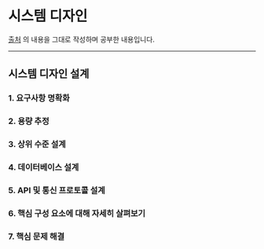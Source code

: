 # 시스템 디자인

[출처](https://maily.so/devpill/posts/d64fde2f) 의 내용을 그대로 작성하며 공부한 내용입니다.

---

## 시스템 디자인 설계

### 1. 요구사항 명확화

### 2. 용량 추정

### 3. 상위 수준 설계

### 4. 데이터베이스 설계

### 5. API 및 통신 프로토콜 설계

### 6. 핵심 구성 요소에 대해 자세히 살펴보기

### 7. 핵심 문제 해결

